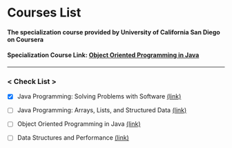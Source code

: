 Courses List
=============
#### The specialization course provided by University of California San Diego on Coursera

#### Specialization Course Link: [Object Oriented Programming in Java](https://www.coursera.org/specializations/java-programming "Object Oriented Programming in Java") 

* * *
### < Check List >
- [x] Java Programming: Solving Problems with Software [(link)](https://www.coursera.org/learn/java-programming)
- [ ] Java Programming: Arrays, Lists, and Structured Data [(link)](https://www.coursera.org/learn/java-programming-arrays-lists-data)
- [ ] Object Oriented Programming in Java [(link)](https://www.coursera.org/learn/object-oriented-java)
- [ ] Data Structures and Performance [(link)](https://www.coursera.org/learn/data-structures-optimizing-performance)

